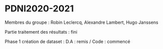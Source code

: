 # PDNI2020-2021
Membres du groupe : 
Robin Leclercq,
Alexandre Lambert,
Hugo Janssens

Partie traitement des résultats : fini

Phase 1 création de dataset :
D.A : remis / Code : commencé
